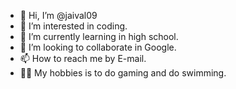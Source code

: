 - 👋 Hi, I’m @jaival09
- 👀 I’m interested in coding.
- 🌱 I’m currently learning in high school.
- 💞️ I’m looking to collaborate in Google.
- 📫 How to reach me by E-mail.
- 🏃‍♂️ My hobbies is to do gaming and do swimming.
<!---
jaival09/jaival09 is a ✨ special ✨ repository because its `README.md` (this file) appears on your GitHub profile.
You can click the Preview link to take a look at your changes.
--->
